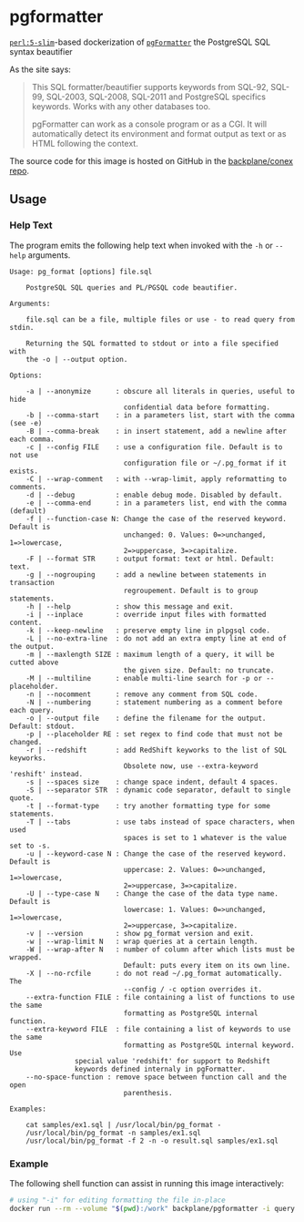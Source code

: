 # pgformatter

[`perl:5-slim`](https://hub.docker.com/_/perl)-based dockerization of [`pgFormatter`](https://github.com/darold/pgFormatter) the PostgreSQL SQL syntax beautifier

As the site says:

> This SQL formatter/beautifier supports keywords from SQL-92, SQL-99, SQL-2003, SQL-2008, SQL-2011 and PostgreSQL specifics keywords. Works with any other databases too.
>
> pgFormatter can work as a console program or as a CGI. It will automatically detect its environment and format output as text or as HTML following the context.

The source code for this image is hosted on GitHub in the [backplane/conex repo](https://github.com/backplane/conex/tree/main/pgformatter).

## Usage

### Help Text

The program emits the following help text when invoked with the `-h` or `--help` arguments.

```
Usage: pg_format [options] file.sql

    PostgreSQL SQL queries and PL/PGSQL code beautifier.

Arguments:

    file.sql can be a file, multiple files or use - to read query from stdin.

    Returning the SQL formatted to stdout or into a file specified with
    the -o | --output option.

Options:

    -a | --anonymize      : obscure all literals in queries, useful to hide
                            confidential data before formatting.
    -b | --comma-start    : in a parameters list, start with the comma (see -e)
    -B | --comma-break    : in insert statement, add a newline after each comma.
    -c | --config FILE    : use a configuration file. Default is to not use
                            configuration file or ~/.pg_format if it exists.
    -C | --wrap-comment   : with --wrap-limit, apply reformatting to comments.
    -d | --debug          : enable debug mode. Disabled by default.
    -e | --comma-end      : in a parameters list, end with the comma (default)
    -f | --function-case N: Change the case of the reserved keyword. Default is
                            unchanged: 0. Values: 0=>unchanged, 1=>lowercase,
                            2=>uppercase, 3=>capitalize.
    -F | --format STR     : output format: text or html. Default: text.
    -g | --nogrouping     : add a newline between statements in transaction
                            regroupement. Default is to group statements.
    -h | --help           : show this message and exit.
    -i | --inplace        : override input files with formatted content.
    -k | --keep-newline   : preserve empty line in plpgsql code.
    -L | --no-extra-line  : do not add an extra empty line at end of the output.
    -m | --maxlength SIZE : maximum length of a query, it will be cutted above
                            the given size. Default: no truncate.
    -M | --multiline      : enable multi-line search for -p or --placeholder.
    -n | --nocomment      : remove any comment from SQL code.
    -N | --numbering      : statement numbering as a comment before each query.
    -o | --output file    : define the filename for the output. Default: stdout.
    -p | --placeholder RE : set regex to find code that must not be changed.
    -r | --redshift       : add RedShift keyworks to the list of SQL keyworks.
                            Obsolete now, use --extra-keyword 'reshift' instead.
    -s | --spaces size    : change space indent, default 4 spaces.
    -S | --separator STR  : dynamic code separator, default to single quote.
    -t | --format-type    : try another formatting type for some statements.
    -T | --tabs           : use tabs instead of space characters, when used
                            spaces is set to 1 whatever is the value set to -s.
    -u | --keyword-case N : Change the case of the reserved keyword. Default is
                            uppercase: 2. Values: 0=>unchanged, 1=>lowercase,
                            2=>uppercase, 3=>capitalize.
    -U | --type-case N    : Change the case of the data type name. Default is
                            lowercase: 1. Values: 0=>unchanged, 1=>lowercase,
                            2=>uppercase, 3=>capitalize.
    -v | --version        : show pg_format version and exit.
    -w | --wrap-limit N   : wrap queries at a certain length.
    -W | --wrap-after N   : number of column after which lists must be wrapped.
                            Default: puts every item on its own line.
    -X | --no-rcfile      : do not read ~/.pg_format automatically. The
                            --config / -c option overrides it.
    --extra-function FILE : file containing a list of functions to use the same
                            formatting as PostgreSQL internal function.
    --extra-keyword FILE  : file containing a list of keywords to use the same
                            formatting as PostgreSQL internal keyword. Use
			    special value 'redshift' for support to Redshift
			    keywords defined internaly in pgFormatter.
    --no-space-function : remove space between function call and the open
                            parenthesis.

Examples:

    cat samples/ex1.sql | /usr/local/bin/pg_format -
    /usr/local/bin/pg_format -n samples/ex1.sql
    /usr/local/bin/pg_format -f 2 -n -o result.sql samples/ex1.sql
```

### Example

The following shell function can assist in running this image interactively:

```sh
# using "-i" for editing formatting the file in-place
docker run --rm --volume "$(pwd):/work" backplane/pgformatter -i query.sql
```
